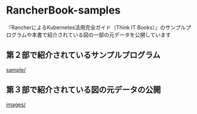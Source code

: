 # RancherBook-samples
『RancherによるKubernetes活用完全ガイド（Think IT Books）』のサンプルプログラムや本書で紹介されている図の一部の元データを公開しています

## 第２部で紹介されているサンプルプログラム

[sample/](sample)

## 第３部で紹介されている図の元データの公開

[images/](images)
